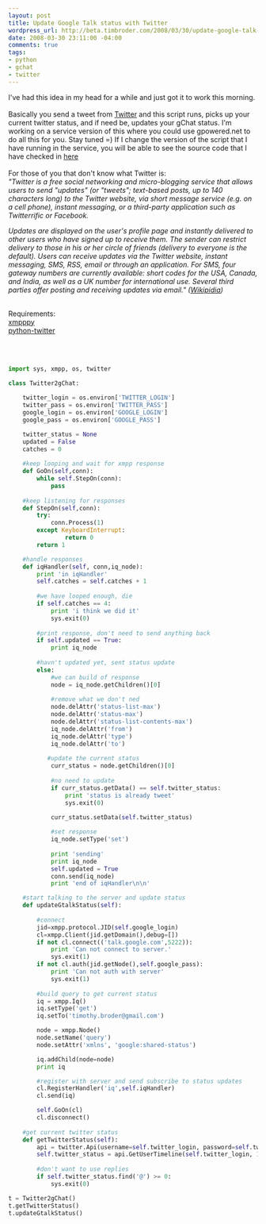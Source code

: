 ```yaml
--- 
layout: post
title: Update Google Talk status with Twitter
wordpress_url: http://beta.timbroder.com/2008/03/30/update-google-talk-status-with-twitter/
date: 2008-03-30 23:11:00 -04:00
comments: true
tags: 
- python
- gchat
- twitter
---
```

I've had this idea in my head for a while and just got it to work this morning.<br /><br />
Basically you send a tweet from <a href="http://twitter.com/broderboy" rel="me">Twitter</a> and this script runs, picks up your current twitter status, and if need be, updates your gChat status.  I'm working on a service version of this where you could use gpowered.net to do all this for you. Stay tuned =)  If I change the version of the script that I have running in the service, you will be able to see the source code that I have checked in <a href="http://code.google.com/p/gpowered/source/browse/trunk/gpowered/scripts/twitter2gChat.py">here</a>
<br /><br />
For those of you that don't know what Twitter is: <i><br />"Twitter is a free social networking and micro-blogging service that allows users to send "updates" (or "tweets"; text-based posts, up to 140 characters long) to the Twitter website, via short message service (e.g. on a cell phone), instant messaging, or a third-party application such as Twitterrific or Facebook.

Updates are displayed on the user's profile page and instantly delivered to other users who have signed up to receive them. The sender can restrict delivery to those in his or her circle of friends (delivery to everyone is the default). Users can receive updates via the Twitter website, instant messaging, SMS, RSS, email or through an application. For SMS, four gateway numbers are currently available: short codes for the USA, Canada, and India, as well as a UK number for international use. Several third parties offer posting and receiving updates via email." (<a href="http://en.wikipedia.org/wiki/Twitter">Wikipidia</a>)</i>
<br /><br />

Requirements:<br />
<a href="http://xmpppy.sourceforge.net/">xmpppy</a><br />
<a href="http://code.google.com/p/python-twitter/">python-twitter</a><br />
<br /><br />

``` python

import sys, xmpp, os, twitter

class Twitter2gChat:
    
    twitter_login = os.environ['TWITTER_LOGIN']
    twitter_pass = os.environ['TWITTER_PASS']
    google_login = os.environ['GOOGLE_LOGIN']
    google_pass = os.environ['GOOGLE_PASS']

    twitter_status = None
    updated = False
    catches = 0
    
    #keep looping and wait for xmpp response
    def GoOn(self,conn):
        while self.StepOn(conn):
            pass
    
    #keep listening for responses
    def StepOn(self,conn):
        try:
            conn.Process(1)
        except KeyboardInterrupt:
                return 0
        return 1

    #handle responses
    def iqHandler(self, conn,iq_node):
        print 'in iqHandler'
        self.catches = self.catches + 1
        
        #we have looped enough, die
        if self.catches == 4:
            print 'i think we did it'
            sys.exit(0)
        
        #print response, don't need to send anything back    
        if self.updated == True:
            print iq_node
        
        #havn't updated yet, sent status update
        else:
            #we can build of response
            node = iq_node.getChildren()[0]
            
            #remove what we don't ned
            node.delAttr('status-list-max')
            node.delAttr('status-max')
            node.delAttr('status-list-contents-max')
            iq_node.delAttr('from')
            iq_node.delAttr('type')
            iq_node.delAttr('to')
           
           #update the current status
            curr_status = node.getChildren()[0]
            
            #no need to update
            if curr_status.getData() == self.twitter_status:
                print 'status is already tweet'
                sys.exit(0)
                
            curr_status.setData(self.twitter_status)

            #set response
            iq_node.setType('set')
            
            print 'sending'
            print iq_node
            self.updated = True
            conn.send(iq_node)
            print 'end of iqHandler\n\n'

    #start talking to the server and update status
    def updateGtalkStatus(self):
        
        #connect
        jid=xmpp.protocol.JID(self.google_login)
        cl=xmpp.Client(jid.getDomain(),debug=[])
        if not cl.connect(('talk.google.com',5222)):
            print 'Can not connect to server.'
            sys.exit(1)
        if not cl.auth(jid.getNode(),self.google_pass):
            print 'Can not auth with server'
            sys.exit(1)
            
        #build query to get current status
        iq = xmpp.Iq()
        iq.setType('get')
        iq.setTo('timothy.broder@gmail.com')

        node = xmpp.Node()
        node.setName('query')
        node.setAttr('xmlns', 'google:shared-status')

        iq.addChild(node=node) 
        print iq

        #register with server and send subscribe to status updates
        cl.RegisterHandler('iq',self.iqHandler)
        cl.send(iq)

        self.GoOn(cl)
        cl.disconnect()
        
    #get current twitter status
    def getTwitterStatus(self):
        api = twitter.Api(username=self.twitter_login, password=self.twitter_pass)
        self.twitter_status = api.GetUserTimeline(self.twitter_login, 1)[0].text
        
        #don't want to use replies
        if self.twitter_status.find('@') >= 0:
            sys.exit(0)

t = Twitter2gChat()
t.getTwitterStatus()
t.updateGtalkStatus()
``` 

